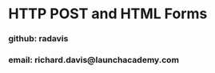 <div class="vcenter">
  <h1>HTTP POST and HTML Forms</h1>
  <h3>github: radavis</h3>
  <h3>email: richard.davis@launchacademy.com</h3>
</div>
